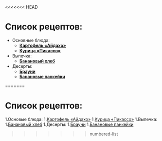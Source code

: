 <<<<<<< HEAD
# Список рецептов:

- Основные блюда: 
	- [**Картофель «Айдахо»**](Potato_Idaho.md)
	- [**Курица «Пикассо»**](chicken_Picasso.md)
- Выпечка:
	- [**Банановый хлеб**](banana_bread.md)
- Десерты:	
	- [**Брауни**](brownie.md)
	- [**Банановые панкейки**](Banana_pancake.md)

=======
# Список рецептов: 

1.Основые блюда: 
	1.[Картофель «Айдахо»](Potato_Idaho.md)
	1.[Курица «Пикассо»](chicken_Picasso.md)
1.Выпечка:
	1.[Банановый хлеб](banana_bread.md)
1.Десерты:
	1.[Брауни](brownie.md)
	1.[Банановые панкейки](Banana_pancake.md)
>>>>>>> numbered-list
